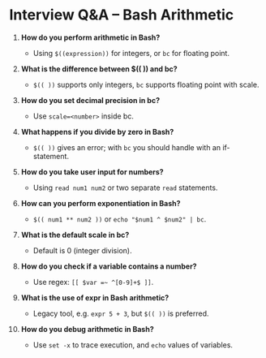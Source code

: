 # Interview Q&A – Bash Arithmetic

1. **How do you perform arithmetic in Bash?**
   - Using `$((expression))` for integers, or `bc` for floating point.

2. **What is the difference between $(( )) and bc?**
   - `$(( ))` supports only integers, `bc` supports floating point with scale.

3. **How do you set decimal precision in bc?**
   - Use `scale=<number>` inside bc.

4. **What happens if you divide by zero in Bash?**
   - `$(( ))` gives an error; with `bc` you should handle with an if-statement.

5. **How do you take user input for numbers?**
   - Using `read num1 num2` or two separate `read` statements.

6. **How can you perform exponentiation in Bash?**
   - `$(( num1 ** num2 ))` or `echo "$num1 ^ $num2" | bc`.

7. **What is the default scale in bc?**
   - Default is 0 (integer division).

8. **How do you check if a variable contains a number?**
   - Use regex: `[[ $var =~ ^[0-9]+$ ]]`.

9. **What is the use of expr in Bash arithmetic?**
   - Legacy tool, e.g. `expr 5 + 3`, but `$(( ))` is preferred.

10. **How do you debug arithmetic in Bash?**
    - Use `set -x` to trace execution, and `echo` values of variables.
